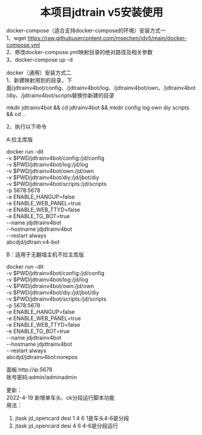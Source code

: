 <h1 align="center">
  本项目jdtrain v5安装使用
</h1>

docker-compose（适合支持docker-compose的环境）安装方式一 \
1、wget https://raw.githubusercontent.com/msechen/jdv5/main/docker-compose.yml \
2、修改docker-compose.yml映射目录的绝对路径及相关参数 \
3、docker-compose up -d 

docker（通用）安装方式二 \
1、新建映射用到的目录，下面/jdtrainv4bot/config、/jdtrainv4bot/log、/jdtrainv4bot/own、/jdtrainv4bot/diy、/jdtrainv4bot/scripts替换你新建的目录

mkdir jdtrainv4bot && cd jdtrainv4bot && mkdir config log own diy scripts && cd ..

2、执行以下命令

A:拉主库版

docker run -dit \
-v $PWD/jdtrainv4bot/config:/jd/config \
-v $PWD/jdtrainv4bot/log:/jd/log \
-v $PWD/jdtrainv4bot/own:/jd/own \
-v $PWD/jdtrainv4bot/diy:/jd/jbot/diy \
-v $PWD/jdtrainv4bot/scripts:/jd/scripts \
-p 5678:5678 \
-e ENABLE_HANGUP=false \
-e ENABLE_WEB_PANEL=true \
-e ENABLE_WEB_TTYD=false \
-e ENABLE_TG_BOT=true \
--name jdjdtrainv4bot \
--hostname jdjdtrainv4bot \
--restart always \
abcdjd/jdtrain:v4-bot

B：适用于无翻墙主机不拉主库版

docker run -dit \
-v $PWD/jdtrainv4bot/config:/jd/config \
-v $PWD/jdtrainv4bot/log:/jd/log \
-v $PWD/jdtrainv4bot/own:/jd/own \
-v $PWD/jdtrainv4bot/diy:/jd/jbot/diy \
-v $PWD/jdtrainv4bot/scripts:/jd/scripts \
-p 5678:5678 \
-e ENABLE_HANGUP=false \
-e ENABLE_WEB_PANEL=true \
-e ENABLE_WEB_TTYD=false \
-e ENABLE_TG_BOT=true \
--name jdjdtrainv4bot \
--hostname jdjdtrainv4bot \
--restart always \
abcdjd/jdtrainv4bot:norepos
  
  面板:http://ip:5678 \
  账号密码:admin/adminadmin  
  
更新：\
2022-4-19 新增单车头、ck分段运行脚本功能\
用法：
1. jtask jd_opencard desi 1 4 6    1是车头4-6是分段
2. jtask jd_opencard desi 4 6        4-6是分段运行
